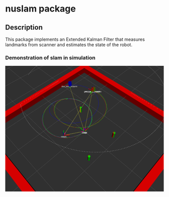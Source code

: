 # nuslam package

## Description
This package implements an Extended Kalman Filter that measures landmarks from scanner and estimates the state of the robot. 

### Demonstration of slam in simulation

![image](./images/slam_3robots.png)